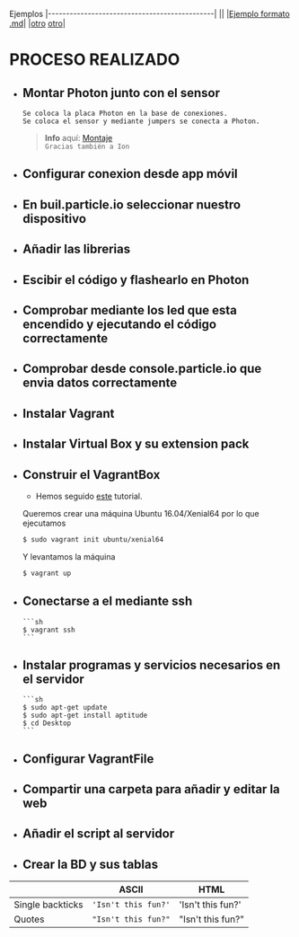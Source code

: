 Ejemplos
|----------------------------------------------|
||
|[Ejemplo formato .md](https://stackedit.io/app)|
|[otro](https://confluence.atlassian.com/bitbucketserver/markdown-syntax-guide-776639995.html)
[otro](http://commonmark.org/help/)|

# PROCESO REALIZADO

- ## Montar Photon junto con el sensor
      Se coloca la placa Photon en la base de conexiones.
      Se coloca el sensor y mediante jumpers se conecta a Photon.
  > **Info** aquí: [Montaje](https://google.com)<br/>
    `Gracias también a Ion`
- ## Configurar conexion desde app móvil
- ## En buil.particle.io seleccionar nuestro dispositivo
- ## Añadir las librerias
- ## Escibir el código y flashearlo en Photon
- ## Comprobar mediante los led que esta encendido y ejecutando el código correctamente
- ## Comprobar desde console.particle.io que envia datos correctamente
- ## Instalar Vagrant
- ## Instalar Virtual Box y su extension pack
- ## Construir el VagrantBox
    - Hemos seguido [este](https://scotch.io/tutorials/how-to-create-a-vagrant-base-box-from-an-existing-one) tutorial.
    
    Queremos crear una máquina Ubuntu 16.04/Xenial64 por lo que ejecutamos
    ```sh
    $ sudo vagrant init ubuntu/xenial64
    ```
    Y levantamos la máquina
    ```sh
    $ vagrant up
    ```
- ## Conectarse a el mediante ssh
      ```sh
      $ vagrant ssh
      ```
- ## Instalar programas y servicios necesarios en el servidor
      ```sh
      $ sudo apt-get update
      $ sudo apt-get install aptitude
      $ cd Desktop
      ```
- ## Configurar VagrantFile
- ## Compartir una carpeta para añadir y editar la web
- ## Añadir el script al servidor
- ## Crear la BD y sus tablas
|                |ASCII                          |HTML                         |
|----------------|-------------------------------|-----------------------------|
|Single backticks|`'Isn't this fun?'`            |'Isn't this fun?'            |
|Quotes          |`"Isn't this fun?"`            |"Isn't this fun?"            |
